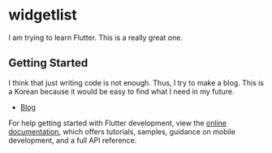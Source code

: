 # widgetlist

I am trying to learn Flutter.
This is a really great one.

## Getting Started

I think that just writing code is not enough.
Thus, I try to make a blog.
This is a Korean because it would be easy to find what I need in my future.

- [Blog](everyeveryone.tistory.com)


For help getting started with Flutter development, view the
[online documentation](https://docs.flutter.dev/), which offers tutorials,
samples, guidance on mobile development, and a full API reference.
